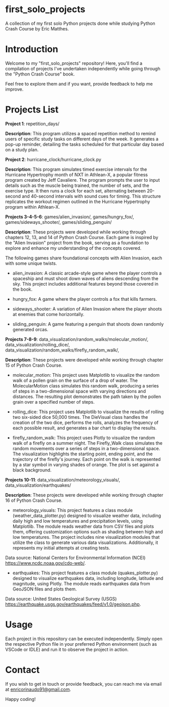 # first_solo_projects

A collection of my first solo Python projects done while studying Python Crash Course by Eric Matthes.

# Introduction

Welcome to my "first_solo_projects" repository! Here, you'll find a compilation of projects I've undertaken independently while going through the "Python Crash Course" book.

Feel free to explore them and if you want, provide feedback to help me improve.

# Projects List

**Project 1**: repetition_days/

**Description**:
This program utilizes a spaced repetition method to remind users of specific study tasks on different days of the week. It generates a pop-up reminder, detailing the tasks scheduled for that particular day based on a study plan.

**Project 2**: hurricane_clock/hurricane_clock.py

**Description**:
This program simulates timed exercise intervals for the Hurricane Hypertrophy month of NXT in Athlean-X, a popular fitness program created by Jeff Cavaliere. The program prompts the user to input details such as the muscle being trained, the number of sets, and the exercise type. It then runs a clock for each set, alternating between 20-second and 40-second intervals with sound cues for timing. This structure replicates the workout regimen outlined in the Hurricane Hypertrophy program within Athlean-X.

**Projects 3-4-5-6**: games/alien_invasion/, games/hungry_fox/, games/sideways_shooter/, games/sliding_penguin/

**Description**:
These projects were developed while working through chapters 12, 13, and 14 of Python Crash Course. Each game is inspired by the "Alien Invasion" project from the book, serving as a foundation to explore and enhance my understanding of the concepts covered.

The following games share foundational concepts with Alien Invasion, each with some unique twists.

- alien_invasion: A classic arcade-style game where the player controls a spaceship and must shoot down waves of aliens descending from the sky. This project includes additional features beyond those covered in the book.

- hungry_fox: A game where the player controls a fox that kills farmers.

- sideways_shooter: A variation of Alien Invasion where the player shoots at enemies that come horizontally.

- sliding_penguin: A game featuring a penguin that shoots down randomly generated orcas.

**Projects 7-8-9**:  data_visualization/random_walks/molecular_motion/, data_visualization/rolling_dice/, data_visualization/random_walks/firefly_random_walk/, 

**Description**:
These projects were developed while working through chapter 15 of Python Crash Course.

- molecular_motion: This project uses Matplotlib to visualize the random walk of a pollen grain on the surface of a drop of water. The MolecularMotion class simulates this random walk, producing a series of steps in a two-dimensional space with varying directions and distances. The resulting plot demonstrates the path taken by the pollen grain over a specified number of steps.

- rolling_dice: This project uses Matplotlib to visualize the results of rolling two six-sided dice 50,000 times. The DieVisual class handles the creation of the two dice, performs the rolls, analyzes the frequency of each possible result, and generates a bar chart to display the results.

- firefly_random_walk: This project uses Plotly to visualize  the random walk of a firefly on a summer night. The Firefly_Walk class simulates the random movements over a series of steps in a two-dimensional space. The visualization highlights the starting point, ending point, and the trajectory of the firefly's journey. Each point on the walk is represented by a star symbol in varying shades of orange. The plot is set against a black background.

**Projects 10-11**: data_visualization/meteorology_visuals/, data_visualization/earthquakes/

**Description**:
These projects were developed while working through chapter 16 of Python Crash Course.

- meteorology_visuals: This project features a class module (weather_data_plotter.py) designed to visualize weather data, including daily high and low temperatures and precipitation levels, using Matplotlib. The module reads weather data from CSV files and plots them, offering customization options such as shading between high and low temperatures.
The project includes nine visualization modules that utilize the class to generate various data visualizations. Additionally, it represents my initial attempts at creating tests.

Data source: National Centers for Environmental Information (NCEI) https://www.ncdc.noaa.gov/cdo-web/.

- earthquakes: This project features a class module (quakes_plotter.py) designed to visualize earthquakes data, including longitude, latitude and magnitude, using Plotly. The module reads earthquakes data from GeoJSON files and plots them.

Data source: United States Geological Survey (USGS) https://earthquake.usgs.gov/earthquakes/feed/v1.0/geojson.php.

# Usage

Each project in this repository can be executed independently. Simply open the respective Python file in your preferred Python environment (such as VSCode or IDLE) and run it to observe the project in action.

# Contact

If you wish to get in touch or provide feedback, you can reach me via email at enricorinaudo91@gmail.com.

Happy coding!
